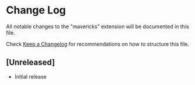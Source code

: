 # Change Log

All notable changes to the "mavericks" extension will be documented in this file.

Check [Keep a Changelog](http://keepachangelog.com/) for recommendations on how to structure this file.

## [Unreleased]

- Initial release
